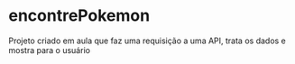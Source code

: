 # encontrePokemon
Projeto criado em aula que faz uma requisição a uma API, trata os dados e mostra para o usuário 
